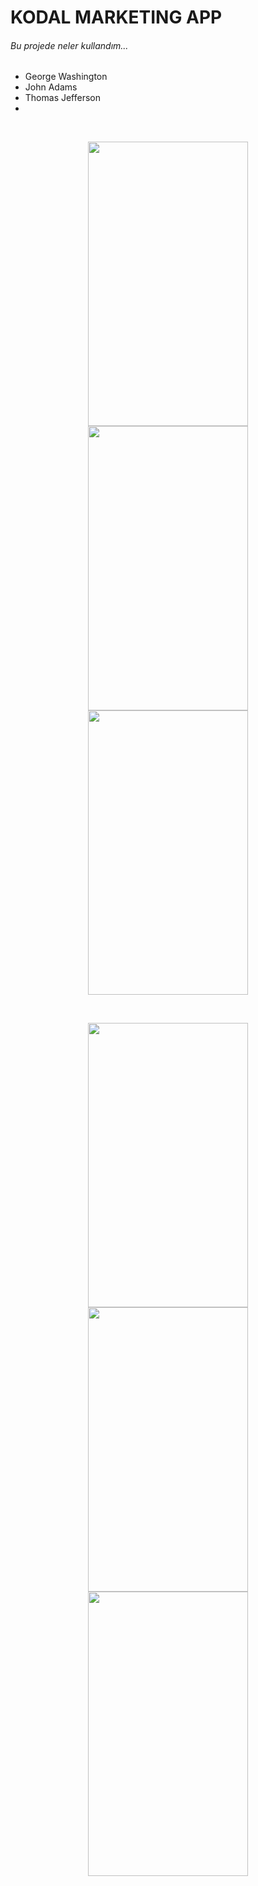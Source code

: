 # KODAL MARKETING APP
###### Bu projede neler kullandım...

- George Washington
- John Adams
- Thomas Jefferson
- 
<br>
<p align="center">
  <img src="https://user-images.githubusercontent.com/74530692/193116863-bbf70bee-e827-46ee-9478-d2b2319fcc1b.png" width="256" height="455">
  <img src="https://user-images.githubusercontent.com/74530692/193116889-2d866005-5e9d-4583-957f-78148fb93808.png" width="256" height="455">
  <img src="https://user-images.githubusercontent.com/74530692/193116917-84b1cbbb-11e0-49b7-a268-694efc47117b.png" width="256" height="455">
</p>
<br>
<p align="center">
  <img src="https://user-images.githubusercontent.com/74530692/193116936-58c4def6-031e-4073-93d5-43ce2c300c22.png" width="256" height="455">
  <img src="https://user-images.githubusercontent.com/74530692/193116939-0652f044-6d63-4a71-8d80-5a16df3c243d.png" width="256" height="455">
  <img src="https://user-images.githubusercontent.com/74530692/193116945-221be111-bc53-4c7e-8692-b95a9edd07b7.png" width="256" height="455">
</p>
